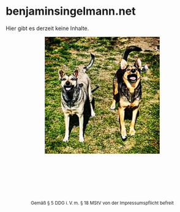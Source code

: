 # benjaminsingelmann.net

Hier gibt es derzeit keine Inhalte.

<center>
    <img src="assets/img/wuggos.jpg" style="width:300px;"/>

<br>
<br>
<br>
<br>
<br>
<br>
<br>

<small>Gemäß § 5 DDG i. V. m. § 18 MStV von der Impressumspflicht befreit</small>

</center>
